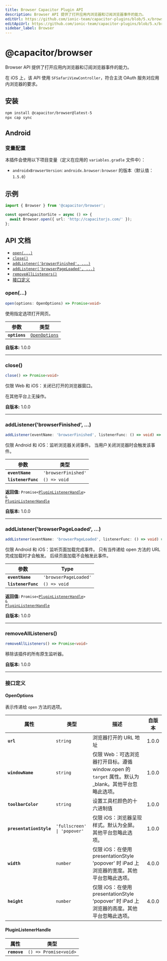 ```yaml
---
title: Browser Capacitor Plugin API
description: Browser API 提供了打开应用内浏览器和订阅浏览器事件的能力。
editUrl: https://github.com/ionic-team/capacitor-plugins/blob/5.x/browser/README.md
editApiUrl: https://github.com/ionic-team/capacitor-plugins/blob/5.x/browser/src/definitions.ts
sidebar_label: Browser
---
```


# @capacitor/browser

Browser API 提供了打开应用内浏览器和订阅浏览器事件的能力。

在 iOS 上，该 API 使用 `SFSafariViewController`，符合主流 OAuth 服务对应用内浏览器的要求。

## 安装

```bash
npm install @capacitor/browser@latest-5
npx cap sync
```

## Android

### 变量配置

本插件会使用以下项目变量（定义在应用的 `variables.gradle` 文件中）：

- `androidxBrowserVersion`: `androidx.browser:browser` 的版本（默认值：`1.5.0`）

## 示例

```typescript
import { Browser } from '@capacitor/browser';

const openCapacitorSite = async () => {
  await Browser.open({ url: 'http://capacitorjs.com/' });
};
```

## API 文档

<docgen-index>

* [`open(...)`](#open)
* [`close()`](#close)
* [`addListener('browserFinished', ...)`](#addlistenerbrowserfinished-)
* [`addListener('browserPageLoaded', ...)`](#addlistenerbrowserpageloaded-)
* [`removeAllListeners()`](#removealllisteners)
* [接口定义](#interfaces)

</docgen-index>

<docgen-api>
<!--Update the source file JSDoc comments and rerun docgen to update the docs below-->

### open(...)

```typescript
open(options: OpenOptions) => Promise<void>
```

使用指定选项打开网页。

| 参数          | 类型                                                |
| ------------- | --------------------------------------------------- |
| **`options`** | <code><a href="#openoptions">OpenOptions</a></code> |

**自版本:** 1.0.0

--------------------


### close()

```typescript
close() => Promise<void>
```

仅限 Web 和 iOS：关闭已打开的浏览器窗口。

在其他平台上无操作。

**自版本:** 1.0.0

--------------------


### addListener('browserFinished', ...)

```typescript
addListener(eventName: 'browserFinished', listenerFunc: () => void) => Promise<PluginListenerHandle> & PluginListenerHandle
```

仅限 Android 和 iOS：监听浏览器关闭事件。
当用户关闭浏览器时会触发该事件。

| 参数               | 类型                           |
| ------------------ | ------------------------------ |
| **`eventName`**    | <code>'browserFinished'</code> |
| **`listenerFunc`** | <code>() =&gt; void</code>     |

**返回值:** <code>Promise&lt;<a href="#pluginlistenerhandle">PluginListenerHandle</a>&gt; & <a href="#pluginlistenerhandle">PluginListenerHandle</a></code>

**自版本:** 1.0.0

--------------------


### addListener('browserPageLoaded', ...)

```typescript
addListener(eventName: 'browserPageLoaded', listenerFunc: () => void) => Promise<PluginListenerHandle> & PluginListenerHandle
```

仅限 Android 和 iOS：监听页面加载完成事件。
只有当传递给 open 方法的 URL 完成加载时才会触发。
后续页面加载不会触发此事件。

| 参数               | Type                             |
| ------------------ | -------------------------------- |
| **`eventName`**    | <code>'browserPageLoaded'</code> |
| **`listenerFunc`** | <code>() =&gt; void</code>       |

**返回值:** <code>Promise&lt;<a href="#pluginlistenerhandle">PluginListenerHandle</a>&gt; & <a href="#pluginlistenerhandle">PluginListenerHandle</a></code>

**自版本:** 1.0.0

--------------------


### removeAllListeners()

```typescript
removeAllListeners() => Promise<void>
```

移除该插件的所有原生监听器。

**自版本:** 1.0.0

--------------------


### 接口定义


#### OpenOptions

表示传递给 `open` 方法的选项。

| 属性                     | 类型                                   | 描述                                                                                                                                | 自版本 |
| ----------------------- | -------------------------------------- | ------------------------------------------------------------------------------------------------------------------------------------------ | ----- |
| **`url`**               | <code>string</code>                    | 浏览器打开的 URL 地址                                                                                                    | 1.0.0 |
| **`windowName`**        | <code>string</code>                    | 仅限 Web：可选浏览器打开目标。遵循 window.open 的 `target` 属性。默认为 _blank。其他平台忽略此选项。 | 1.0.0 |
| **`toolbarColor`**      | <code>string</code>                    | 设置工具栏颜色的十六进制值                                                                                             | 1.0.0 |
| **`presentationStyle`** | <code>'fullscreen' \| 'popover'</code> | 仅限 iOS：浏览器呈现样式。默认为全屏。其他平台忽略此选项。                                       | 1.0.0 |
| **`width`**             | <code>number</code>                    | 仅限 iOS：在使用 presentationStyle 'popover' 时 iPad 上浏览器的宽度。其他平台忽略此选项。                               | 4.0.0 |
| **`height`**            | <code>number</code>                    | 仅限 iOS：在使用 presentationStyle 'popover' 时 iPad 上浏览器的高度。其他平台忽略此选项。                              | 4.0.0 |


#### PluginListenerHandle

| 属性         | 类型                                      |
| ------------ | ----------------------------------------- |
| **`remove`** | <code>() =&gt; Promise&lt;void&gt;</code> |

</docgen-api>